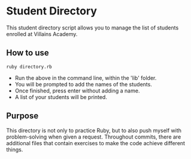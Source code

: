 # Student Directory

This student directory script allows you to manage the list of students enrolled at Villains Academy.

## How to use

``` shell
ruby directory.rb
```

- Run the above in the command line, within the 'lib' folder.
- You will be prompted to add the names of the students.
- Once finished, press enter without adding a name.
- A list of your students will be printed.

## Purpose

This directory is not only to practice Ruby, but to also push myself with problem-solving when given a request.
Throughout commits, there are additional files that contain exercises to make the code achieve different things.